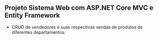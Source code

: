 ## Projeto Sistema Web com ASP.NET Core MVC e Entity Framework
- CRUD de vendedores e suas respectivas vendas de produtos de diferentes departamentos.
 
